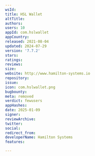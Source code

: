 ```yaml
---
wsId: 
title: HSL Wallet
altTitle: 
authors: 
users: 10
appId: com.hslwallet
appCountry: 
released: 2021-08-04
updated: 2024-07-29
version: '7.7.2'
stars: 
ratings: 
reviews: 
size: 
website: http://www.hamilton-systems.io
repository: 
issue: 
icon: com.hslwallet.png
bugbounty: 
meta: removed
verdict: fewusers
appHashes: 
date: 2025-01-09
signer: 
reviewArchive: 
twitter: 
social: 
redirect_from: 
developerName: Hamilton Systems
features: 

---
```



